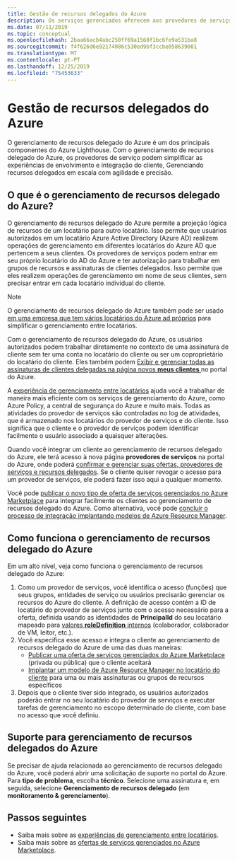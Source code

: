 ```yaml
---
title: Gestão de recursos delegados do Azure
description: Os serviços gerenciados oferecem aos provedores de serviços para vender ofertas de gerenciamento de recursos para clientes no Azure Marketplace.
ms.date: 07/11/2019
ms.topic: conceptual
ms.openlocfilehash: 2baa66acb4abc250ff69a1560f1bc6fe9a531ba8
ms.sourcegitcommit: f4f626d6e92174086c530ed9bf3ccbe058639081
ms.translationtype: MT
ms.contentlocale: pt-PT
ms.lasthandoff: 12/25/2019
ms.locfileid: "75453633"
---
```

# <a name="azure-delegated-resource-management"></a>Gestão de recursos delegados do Azure

O gerenciamento de recursos delegado do Azure é um dos principais componentes do Azure Lighthouse. Com o gerenciamento de recursos delegado do Azure, os provedores de serviço podem simplificar as experiências de envolvimento e integração do cliente, Gerenciando recursos delegados em escala com agilidade e precisão.

## <a name="what-is-azure-delegated-resource-management"></a>O que é o gerenciamento de recursos delegado do Azure?

O gerenciamento de recursos delegado do Azure permite a projeção lógica de recursos de um locatário para outro locatário. Isso permite que usuários autorizados em um locatário Azure Active Directory (Azure AD) realizem operações de gerenciamento em diferentes locatários do Azure AD que pertencem a seus clientes. Os provedores de serviços podem entrar em seu próprio locatário do AD do Azure e ter autorização para trabalhar em grupos de recursos e assinaturas de clientes delegados. Isso permite que eles realizem operações de gerenciamento em nome de seus clientes, sem precisar entrar em cada locatário individual do cliente.

> [!NOTE]
> O gerenciamento de recursos delegado do Azure também pode ser usado [em uma empresa que tem vários locatários do Azure ad próprios](enterprise.md) para simplificar o gerenciamento entre locatários.

Com o gerenciamento de recursos delegado do Azure, os usuários autorizados podem trabalhar diretamente no contexto de uma assinatura de cliente sem ter uma conta no locatário do cliente ou ser um coproprietário do locatário do cliente. Eles também podem [Exibir e gerenciar todas as assinaturas de clientes delegadas na página novos **meus clientes** ](../how-to/view-manage-customers.md) no portal do Azure.

A [experiência de gerenciamento entre locatários](cross-tenant-management-experience.md) ajuda você a trabalhar de maneira mais eficiente com os serviços de gerenciamento do Azure, como Azure Policy, a central de segurança do Azure e muito mais. Todas as atividades do provedor de serviços são controladas no log de atividades, que é armazenado nos locatários do provedor de serviços e do cliente. Isso significa que o cliente e o provedor de serviços podem identificar facilmente o usuário associado a quaisquer alterações.

Quando você integrar um cliente ao gerenciamento de recursos delegado do Azure, ele terá acesso à nova página **provedores de serviços** na portal do Azure, onde poderá [confirmar e gerenciar suas ofertas, provedores de serviços e recursos delegados](../how-to/view-manage-service-providers.md). Se o cliente quiser revogar o acesso para um provedor de serviços, ele poderá fazer isso aqui a qualquer momento.

Você pode [publicar o novo tipo de oferta de serviços gerenciados no Azure Marketplace](../how-to/publish-managed-services-offers.md) para integrar facilmente os clientes ao gerenciamento de recursos delegado do Azure. Como alternativa, você pode [concluir o processo de integração implantando modelos de Azure Resource Manager](../how-to/onboard-customer.md).

## <a name="how-azure-delegated-resource-management-works"></a>Como funciona o gerenciamento de recursos delegado do Azure

Em um alto nível, veja como funciona o gerenciamento de recursos delegado do Azure:

1. Como um provedor de serviços, você identifica o acesso (funções) que seus grupos, entidades de serviço ou usuários precisarão gerenciar os recursos do Azure do cliente. A definição de acesso contém a ID de locatário do provedor de serviços junto com o acesso necessário para a oferta, definida usando as identidades de **PrincipalId** do seu locatário mapeado para [valores **roleDefinition** internos](../../role-based-access-control/built-in-roles.md) (colaborador, colaborador de VM, leitor, etc.).
2. Você especifica esse acesso e integra o cliente ao gerenciamento de recursos delegado do Azure de uma das duas maneiras:
   - [Publicar uma oferta de serviços gerenciados do Azure Marketplace](../how-to/publish-managed-services-offers.md) (privada ou pública) que o cliente aceitará
   - [Implantar um modelo de Azure Resource Manager no locatário do cliente](../how-to/onboard-customer.md) para uma ou mais assinaturas ou grupos de recursos específicos
3. Depois que o cliente tiver sido integrado, os usuários autorizados poderão entrar no seu locatário do provedor de serviços e executar tarefas de gerenciamento no escopo determinado do cliente, com base no acesso que você definiu.

## <a name="support-for-azure-delegated-resource-management"></a>Suporte para gerenciamento de recursos delegados do Azure

Se precisar de ajuda relacionada ao gerenciamento de recursos delegado do Azure, você poderá abrir uma solicitação de suporte no portal do Azure. Para **tipo de problema**, escolha **técnico**. Selecione uma assinatura e, em seguida, selecione **Gerenciamento de recursos delegado** (em **monitoramento & gerenciamento**).

## <a name="next-steps"></a>Passos seguintes

- Saiba mais sobre as [experiências de gerenciamento entre locatários](cross-tenant-management-experience.md).
- Saiba mais sobre as [ofertas de serviços gerenciados no Azure Marketplace](managed-services-offers.md).